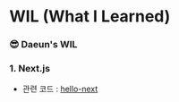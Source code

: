 # WIL (What I Learned)

### :sunglasses: Daeun's WIL

### 1. Next.js

- 관련 코드 : [hello-next](#hello-next)
